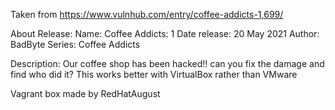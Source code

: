 Taken from https://www.vulnhub.com/entry/coffee-addicts-1,699/ 

About Release:
    Name: Coffee Addicts: 1
    Date release: 20 May 2021
    Author: BadByte
    Series: Coffee Addicts

Description:
    Our coffee shop has been hacked!! can you fix the damage and find who did it?
    This works better with VirtualBox rather than VMware 

Vagrant box made by RedHatAugust
